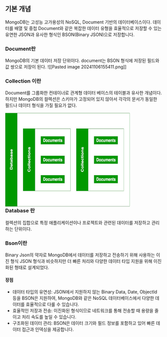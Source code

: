 ## 기본 개념
MongoDB는 고성능 고가용성의 NoSQL, Document 기반의 데이터베이스이다.
데이터를 배열 및 중첩 Document와 같은 복잡한 데이터 유형을 효율적으로 저장할 수 있는 유연한 JSON과 유사한 형식인 BSON(Binary JSON)으로 저장합니다.

### Document란
MongoDB의 기본 데이터 저장 단위이다.
document는 BSON 형식에 저장된 필드와 값 쌍으로 저장이 된다.
![[Pasted image 20241106155411.png]]

### Collection 이란
Document를 그룹화한 컨테이너로 관계형 데이터 베이스의 테이블과 유사한 개념이다.
하지만 MongoDB의 컬렉션은 스키마가 고정되어 있지 않아서 각각의 문서가 동일한 필드나 데이터 형식을 가질 필요가 없다.


<img src="../Pasted image 20241106155821.png" alt="Description" width="400" height="300" style="float: left; margin-right: 10000px;" >















### Database 란
컬렉션의 집합으로 특정 애플리케이션이나 프로젝트와 관련된 데이터를 저장하고 관리하는 단위이다.

### Bson이란
Binary Json의 약자로 MongoDB에서 데이터를 저장하고 전송하기 위해 사용하는 이진 형식
JSON 형식과 비슷하지만 더 빠른 처리와 다양한 데이터 타입 지원을 위해 이진화된 형태로 설계되었다.

#### 장점
- 데이터 타입의 유연성: JSON에서 지원하지 않는 Binary Data, Date, ObjectId 등을 BSON은 지원하여, MongoDB와 같은 NoSQL 데이터베이스에서 다양한 데이터를 효율적으로 다룰 수 있습니다.
- 효율적인 저장과 전송: 이진화된 형식이므로 네트워크를 통해 전송할 때 용량을 줄이고 처리 속도를 높일 수 있습니다.
- 구조화된 데이터 관리: BSON은 데이터 크기와 필드 정보를 포함하고 있어 빠른 데이터 접근과 인덱싱을 제공합니다.